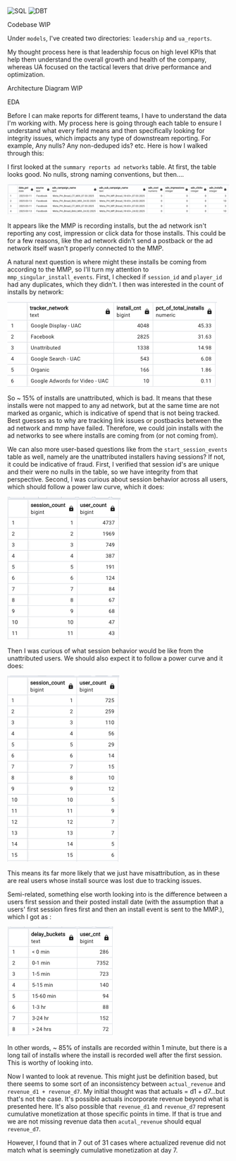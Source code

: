 ![SQL](https://img.shields.io/badge/SQL-4479A1?style=for-the-badge&logo=snowflakesql&logoColor=white) ![DBT](https://img.shields.io/badge/dbt-FF3621?style=for-the-badge&logo=dbt&logoColor=white)


Codebase
WIP

Under `models`, I've created two directories: `leadership` and `ua_reports`. 

My thought process here is that leadership focus on high level KPIs that help them understand the overall growth and health of the company, whereas UA focused on the tactical levers that drive performance and optimization. 



Architecture Diagram 
WIP


EDA

Before I can make reports for different teams, I have to understand the data I'm working with. My process here is going through each table to ensure I understand what every field means and then specifically looking for integrity issues, which impacts any type of downstream reporting. For example, Any nulls? Any non-deduped ids? etc. Here is how I walked through this: 

I first looked at the `summary reports ad networks` table. At first, the table looks good. No nulls, strong naming conventions, but then....

![mmp_data_integrity](images/adn_no_cost_with_installs.png)

It appears like the MMP is recording installs, but the ad network isn't reporting any cost, impression or click data for those installs. This could be for a few reasons, like the ad network didn't send a postback or the ad network itself wasn't properly connected to the MMP.  

A natural next question is where might these installs be coming from according to the MMP, so I'll turn my attention to `mmp_singular_install_events`. First, I checked if `session_id` and `player_id` had any duplicates, which they didn't. I then was interested in the count of installs by network: 


![mmp_data_integrity](images/tracker_network_installs.png)


So ~ 15% of installs are unattributed, which is bad. It means that these installs were not mapped to any ad network, but at the same time are not marked as organic, which is indicative of spend that is not being tracked. Best guesses as to why are tracking link issues or postbacks between the ad network and mmp have failed. Therefore, we could join installs with the ad networks to see where installs are coming from (or not coming from). 

We can also more user-based questions like from the `start_session_events` table as well, namely are the unattributed installers having sessions? If not, it could be indicative of fraud. First, I verified that session id's are unique and their were no nulls in the table, so we have integrity from that perspective. Second, I was curious about session behavior across all users, which should follow a power law curve, which it does: 


![session_data_integrity](images/power_law_curve.png)


Then I was curious of what session behavior would be like from the unattributed users. We should also expect it to follow a power curve and it does: 

![session_data_integrity](images/power_law_curve_unattributed.png)


This means its far more likely that we just have misattribution, as in these are real users whose install source was lost due to tracking issues.


Semi-related, something else worth looking into is the difference between a users first session and their posted install date (with the assumption that a users' first session fires first and then an install event is sent to the MMP.), which I got as : 

![session_data_integrity](images/install_event_delays.png)

In other words, ~ 85% of installs are recorded within 1 minute, but there is a long tail of installs where the install is recorded well after the first session. This is worthy of looking into. 

Now I wanted to look at revenue. This might just be definition based, but there seems to some sort of an inconsistency between `actual_revenue` and `revenue_d1 + revenue_d7`. My initial thought was that actuals = d1 + d7...but that's not the case. It's possible actuals incorporate revenue beyond what is presented here. It's also possible that `revenue_d1` and `revenue_d7` represent cumulative monetization at those specific points in time. If that is true and we are not missing revenue data then `acutal_revenue` should equal `revenue_d7`. 

However, I found that in 7 out of 31 cases where actualized revenue did not match what is seemingly cumulative monetization at day 7. 

























